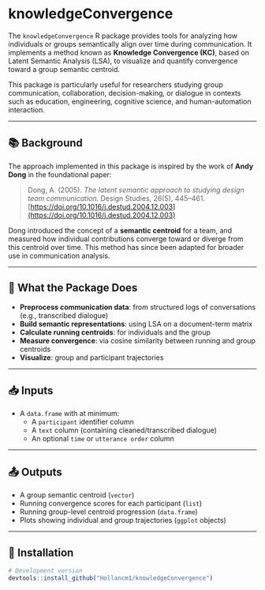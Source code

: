 # knowledgeConvergence

The `knowledgeConvergence` R package provides tools for analyzing how individuals or groups semantically align over time during communication. It implements a method known as **Knowledge Convergence (KC)**, based on Latent Semantic Analysis (LSA), to visualize and quantify convergence toward a group semantic centroid.

This package is particularly useful for researchers studying group communication, collaboration, decision-making, or dialogue in contexts such as education, engineering, cognitive science, and human-automation interaction.

---

## 📚 Background

The approach implemented in this package is inspired by the work of **Andy Dong** in the foundational paper:

> Dong, A. (2005). *The latent semantic approach to studying design team communication.* Design Studies, 26(5), 445–461.  
> [https://doi.org/10.1016/j.destud.2004.12.003](https://doi.org/10.1016/j.destud.2004.12.003)

Dong introduced the concept of a **semantic centroid** for a team, and measured how individual contributions converge toward or diverge from this centroid over time. This method has since been adapted for broader use in communication analysis.

---

## 🔧 What the Package Does

- **Preprocess communication data**: from structured logs of conversations (e.g., transcribed dialogue)
- **Build semantic representations**: using LSA on a document-term matrix
- **Calculate running centroids**: for individuals and the group
- **Measure convergence**: via cosine similarity between running and group centroids
- **Visualize**: group and participant trajectories

---

## 📥 Inputs

- A `data.frame` with at minimum:
  - A `participant` identifier column
  - A `text` column (containing cleaned/transcribed dialogue)
  - An optional `time` or `utterance order` column

---

## 📤 Outputs

- A group semantic centroid (`vector`)
- Running convergence scores for each participant (`list`)
- Running group-level centroid progression (`data.frame`)
- Plots showing individual and group trajectories (`ggplot` objects)

---

## 🚀 Installation

```r
# Development version
devtools::install_github("Hollancm1/knowledgeConvergence")